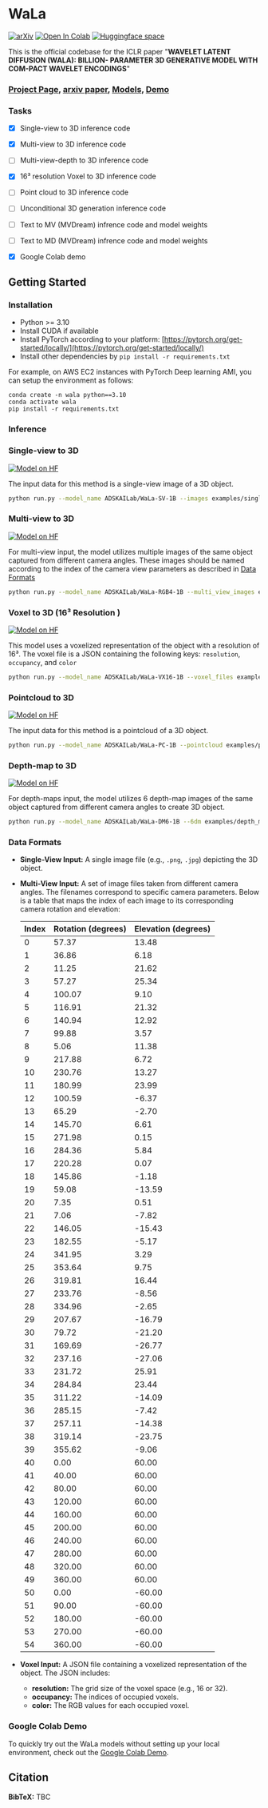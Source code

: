 # WaLa
[![arXiv](https://img.shields.io/badge/arXiv-2401.11067-b31b1b.svg)](https://arxiv.org/abs/2401.11067) [![Open In Colab](https://colab.research.google.com/assets/colab-badge.svg)](https://colab.research.google.com/drive/1W5zPXw9xWNpLTlU5rnq7g3jtIA2BX6aC?usp=sharing)
[![Huggingface space](https://img.shields.io/badge/🤗-Huggingface-yello.svg)](https://huggingface.co/models?search=ADSKAILab/WaLa)

This is the official codebase for the ICLR paper "**WAVELET LATENT DIFFUSION (WALA): BILLION-
PARAMETER 3D GENERATIVE MODEL WITH COM-PACT WAVELET ENCODINGS**"


### [Project Page](https://www.research.autodesk.com/publications/generative-ai-make-a-shape/), [arxiv paper](https://arxiv.org/search/?query=aditya+sanghi&searchtype=all&source=header), [Models](https://huggingface.co/models?search=ADSKAILab/WaLa), [Demo](https://colab.research.google.com/drive/1W5zPXw9xWNpLTlU5rnq7g3jtIA2BX6aC?usp=sharing)

### Tasks
- [x] Single-view to 3D inference code
- [x] Multi-view to 3D inference code
- [ ] Multi-view-depth to 3D inference code
- [x] 16³ resolution Voxel to 3D inference code
- [ ] Point cloud to 3D inference code
- [ ] Unconditional 3D generation inference code
- [ ] Text to MV (MVDream) infrence code and model weights
- [ ] Text to MD (MVDream) infrence code and model weights
- [x] Google Colab demo


## Getting Started

### Installation
- Python >= 3.10
- Install CUDA if available
- Install PyTorch according to your platform: [https://pytorch.org/get-started/locally/](https://pytorch.org/get-started/locally/)
- Install other dependencies by `pip install -r requirements.txt`

For example, on AWS EC2 instances with PyTorch Deep learning AMI, you can setup the environment as follows:
```
conda create -n wala python==3.10
conda activate wala
pip install -r requirements.txt
```

### Inference

### Single-view to 3D

[![Model on HF](https://huggingface.co/datasets/huggingface/badges/resolve/main/model-on-hf-sm.svg)](https://huggingface.co/ADSKAILab/WaLa-SV-1B)

The input data for this method is a single-view image of a 3D object.

```sh
python run.py --model_name ADSKAILab/WaLa-SV-1B --images examples/single_view/table.png --output_dir examples --output_format obj
```

### Multi-view to 3D
[![Model on HF](https://huggingface.co/datasets/huggingface/badges/resolve/main/model-on-hf-sm.svg)](https://huggingface.co/ADSKAILab/WaLa-RGB4-1B)

For multi-view input, the model utilizes multiple images of the same object captured from different camera angles. These images should be named according to the index of the camera view parameters as described in [Data Formats](#data-formats)

```sh
python run.py --model_name ADSKAILab/WaLa-RGB4-1B --multi_view_images examples/multi_view/003.png examples/multi_view/006.png examples/multi_view/010.png examples/multi_view/026.png --output_dir examples --output_format obj
```


### Voxel to 3D (16³ Resolution )
[![Model on HF](https://huggingface.co/datasets/huggingface/badges/resolve/main/model-on-hf-sm.svg)](https://huggingface.co/ADSKAILab/WaLa-VX16-1B)

This model uses a voxelized representation of the object with a resolution of 16³. The voxel file is a JSON containing the following keys: `resolution`, `occupancy`, and `color`

```sh
python run.py --model_name ADSKAILab/WaLa-VX16-1B --voxel_files examples/voxel/horse_16.json --output_dir examples --output_format obj
```

### Pointcloud to 3D
[![Model on HF](https://huggingface.co/datasets/huggingface/badges/resolve/main/model-on-hf-sm.svg)](https://huggingface.co/ADSKAILab/WaLa-PC-1B)

The input data for this method is a pointcloud of a 3D object.

```sh
python run.py --model_name ADSKAILab/WaLa-PC-1B --pointcloud examples/pointcloud/ring.h5df --output_dir examples --output_format obj
```

### Depth-map to 3D
[![Model on HF](https://huggingface.co/datasets/huggingface/badges/resolve/main/model-on-hf-sm.svg)](https://huggingface.co/ADSKAILab/WaLa-DM6-1B)

For depth-maps input, the model utilizes 6 depth-map images of the same object captured from different camera angles to create 3D object.

```sh
python run.py --model_name ADSKAILab/WaLa-DM6-1B --6dm examples/depth_maps/3.png examples/depth_maps/6.png examples/depth_maps/10.png examples/depth_maps/26.png examples/depth_maps/49.png examples/depth_maps/50.png --output_dir examples --output_format obj

```


### Data Formats

- **Single-View Input:** A single image file (e.g., `.png`, `.jpg`) depicting the 3D object.
- **Multi-View Input:** A set of image files taken from different camera angles. The filenames correspond to specific camera parameters. Below is a table that maps the index of each image to its corresponding camera rotation and elevation:

  | **Index** | **Rotation (degrees)** | **Elevation (degrees)** |
  |-----------|------------------------|-------------------------|
  | 0         | 57.37                  | 13.48                   |
  | 1         | 36.86                  | 6.18                    |
  | 2         | 11.25                  | 21.62                   |
  | 3         | 57.27                  | 25.34                   |
  | 4         | 100.07                 | 9.10                    |
  | 5         | 116.91                 | 21.32                   |
  | 6         | 140.94                 | 12.92                   |
  | 7         | 99.88                  | 3.57                    |
  | 8         | 5.06                   | 11.38                   |
  | 9         | 217.88                 | 6.72                    |
  | 10        | 230.76                 | 13.27                   |
  | 11        | 180.99                 | 23.99                   |
  | 12        | 100.59                 | -6.37                   |
  | 13        | 65.29                  | -2.70                   |
  | 14        | 145.70                 | 6.61                    |
  | 15        | 271.98                 | 0.15                    |
  | 16        | 284.36                 | 5.84                    |
  | 17        | 220.28                 | 0.07                    |
  | 18        | 145.86                 | -1.18                   |
  | 19        | 59.08                  | -13.59                  |
  | 20        | 7.35                   | 0.51                    |
  | 21        | 7.06                   | -7.82                   |
  | 22        | 146.05                 | -15.43                  |
  | 23        | 182.55                 | -5.17                   |
  | 24        | 341.95                 | 3.29                    |
  | 25        | 353.64                 | 9.75                    |
  | 26        | 319.81                 | 16.44                   |
  | 27        | 233.76                 | -8.56                   |
  | 28        | 334.96                 | -2.65                   |
  | 29        | 207.67                 | -16.79                  |
  | 30        | 79.72                  | -21.20                  |
  | 31        | 169.69                 | -26.77                  |
  | 32        | 237.16                 | -27.06                  |
  | 33        | 231.72                 | 25.91                   |
  | 34        | 284.84                 | 23.44                   |
  | 35        | 311.22                 | -14.09                  |
  | 36        | 285.15                 | -7.42                   |
  | 37        | 257.11                 | -14.38                  |
  | 38        | 319.14                 | -23.75                  |
  | 39        | 355.62                 | -9.06                   |
  | 40        | 0.00                   | 60.00                   |
  | 41        | 40.00                  | 60.00                   |
  | 42        | 80.00                  | 60.00                   |
  | 43        | 120.00                 | 60.00                   |
  | 44        | 160.00                 | 60.00                   |
  | 45        | 200.00                 | 60.00                   |
  | 46        | 240.00                 | 60.00                   |
  | 47        | 280.00                 | 60.00                   |
  | 48        | 320.00                 | 60.00                   |
  | 49        | 360.00                 | 60.00                   |
  | 50        | 0.00                   | -60.00                  |
  | 51        | 90.00                  | -60.00                  |
  | 52        | 180.00                 | -60.00                  |
  | 53        | 270.00                 | -60.00                  |
  | 54        | 360.00                 | -60.00                  |

- **Voxel Input:** A JSON file containing a voxelized representation of the object. The JSON includes:
  - **resolution:** The grid size of the voxel space (e.g., 16 or 32).
  - **occupancy:** The indices of occupied voxels.
  - **color:** The RGB values for each occupied voxel.


### Google Colab Demo

To quickly try out the WaLa models without setting up your local environment, check out the [Google Colab Demo](https://colab.research.google.com/drive/1XIoeanLjXIDdLow6qxY7cAZ6YZpqY40d?usp=sharing).


## Citation 

**BibTeX:**
TBC
